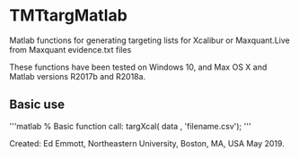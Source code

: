 # TMTtargMatlab
Matlab functions for generating targeting lists for Xcalibur or Maxquant.Live from Maxquant evidence.txt files

These functions have been tested on Windows 10, and Max OS X and Matlab versions R2017b and R2018a.

## Basic use
'''matlab
% Basic function call:
  targXcal( data , 'filename.csv');
'''

Created: Ed Emmott, Northeastern University, Boston, MA, USA May 2019.
